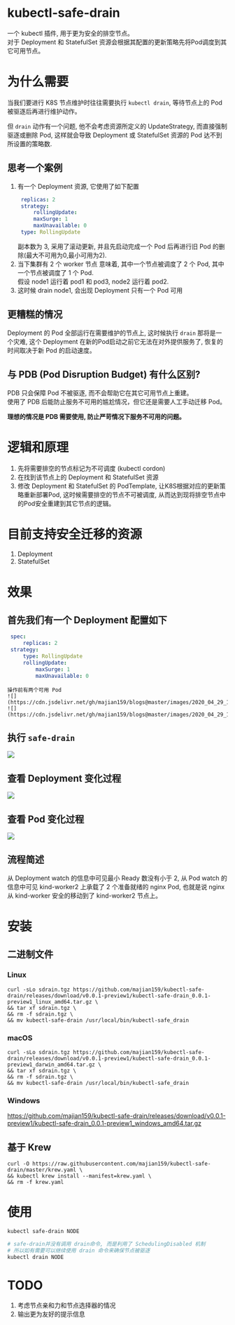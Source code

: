 # kubectl-safe-drain
一个 kubectl 插件, 用于更为安全的排空节点。  
对于 Deployment 和 StatefulSet 资源会根据其配置的更新策略先将Pod调度到其它可用节点。

# 为什么需要
当我们要进行 K8S 节点维护时往往需要执行 `kubectl drain`, 等待节点上的 Pod 被驱逐后再进行维护动作。  

但 `drain` 动作有一个问题, 他不会考虑资源所定义的 UpdateStrategy, 而直接强制驱逐或删除 Pod, 这样就会导致 Deployment 或 StatefulSet 资源的 Pod 达不到所设置的策略数.  

## 思考一个案例
1. 有一个 Deployment 资源, 它使用了如下配置
   ```yaml
    replicas: 2
    strategy:
        rollingUpdate:
        maxSurge: 1
        maxUnavailable: 0
    type: RollingUpdate
   ```
   副本数为 3, 采用了滚动更新, 并且先启动完成一个 Pod 后再进行旧 Pod 的删除(最大不可用为0,最小可用为2).
2. 当下集群有 2 个 worker 节点
   意味着, 其中一个节点被调度了 2 个 Pod, 其中一个节点被调度了 1 个 Pod.  
   假设 node1 运行着 pod1 和 pod3, node2 运行着 pod2.
3. 这时候 drain node1, 会出现 Deployment 只有一个 Pod 可用

## 更糟糕的情况
Deployment 的 Pod 全部运行在需要维护的节点上, 这时候执行 `drain` 那将是一个灾难, 这个 Deployment 在新的Pod启动之前它无法在对外提供服务了, 恢复的时间取决于新 Pod 的启动速度。

## 与 PDB (Pod Disruption Budget) 有什么区别?
PDB 只会保障 Pod 不被驱逐, 而不会帮助它在其它可用节点上重建。  
使用了 PDB 后能防止服务不可用的尴尬情况，但它还是需要人工手动迁移 Pod。  

**理想的情况是 PDB 需要使用, 防止严苛情况下服务不可用的问题。**

# 逻辑和原理
1. 先将需要排空的节点标记为不可调度 (kubectl cordon)
2. 在找到该节点上的 Deployment 和 StatefulSet 资源
3. 修改 Deployment 和 StatefulSet 的 PodTemplate, 让K8S根据对应的更新策略重新部署Pod, 这时候需要排空的节点不可被调度, 从而达到现将排空节点中的Pod安全重建到其它节点的逻辑。

# 目前支持安全迁移的资源
1. Deployment
2. StatefulSet

# 效果
## 首先我们有一个 Deployment 配置如下
   ```yaml
    spec:
        replicas: 2
    strategy:
        type: RollingUpdate
        rollingUpdate:
            maxSurge: 1
            maxUnavailable: 0
   ```  
    操作前有两个可用 Pod  
    ![](https://cdn.jsdelivr.net/gh/majian159/blogs@master/images/2020_04_29_19_42_iaR3Cs%20.jpg)
    ![](https://cdn.jsdelivr.net/gh/majian159/blogs@master/images/2020_04_29_19_42_Nb8NZA%20.png)
## 执行 `safe-drain`
![](https://cdn.jsdelivr.net/gh/majian159/blogs@master/images/2020_04_29_19_43_xc2Jhz%20.png)

## 查看 Deployment 变化过程
![](https://cdn.jsdelivr.net/gh/majian159/blogs@master/images/2020_04_29_19_43_lmDtYv%20.png)

## 查看 Pod 变化过程
![](https://cdn.jsdelivr.net/gh/majian159/blogs@master/images/2020_04_29_19_43_Nd6lPE%20.png)

## 流程简述
从 Deployment watch 的信息中可见最小 Ready 数没有小于 2, 从 Pod watch 的信息中可见 kind-worker2 上承载了 2 个准备就绪的 nginx Pod, 也就是说 nginx 从 kind-worker 安全的移动到了 kind-worker2 节点上。

# 安装
## 二进制文件
### Linux
```shell script
curl -sLo sdrain.tgz https://github.com/majian159/kubectl-safe-drain/releases/download/v0.0.1-preview1/kubectl-safe-drain_0.0.1-preview1_linux_amd64.tar.gz \
&& tar xf sdrain.tgz \
&& rm -f sdrain.tgz \
&& mv kubectl-safe-drain /usr/local/bin/kubectl-safe_drain
```
### macOS
```shell script
curl -sLo sdrain.tgz https://github.com/majian159/kubectl-safe-drain/releases/download/v0.0.1-preview1/kubectl-safe-drain_0.0.1-preview1_darwin_amd64.tar.gz \
&& tar xf sdrain.tgz \
&& rm -f sdrain.tgz \
&& mv kubectl-safe-drain /usr/local/bin/kubectl-safe_drain
```
### Windows
https://github.com/majian159/kubectl-safe-drain/releases/download/v0.0.1-preview1/kubectl-safe-drain_0.0.1-preview1_windows_amd64.tar.gz

## 基于 Krew
```shell script
curl -O https://raw.githubusercontent.com/majian159/kubectl-safe-drain/master/krew.yaml \
&& kubectl krew install --manifest=krew.yaml \
&& rm -f krew.yaml
```

# 使用
```sh
kubectl safe-drain NODE

# safe-drain并没有调用 drain命令, 而是利用了 SchedulingDisabled 机制
# 所以如有需要可以继续使用 drain 命令来确保节点被驱逐
kubectl drain NODE
```

# TODO
1. 考虑节点亲和力和节点选择器的情况
2. 输出更为友好的提示信息
